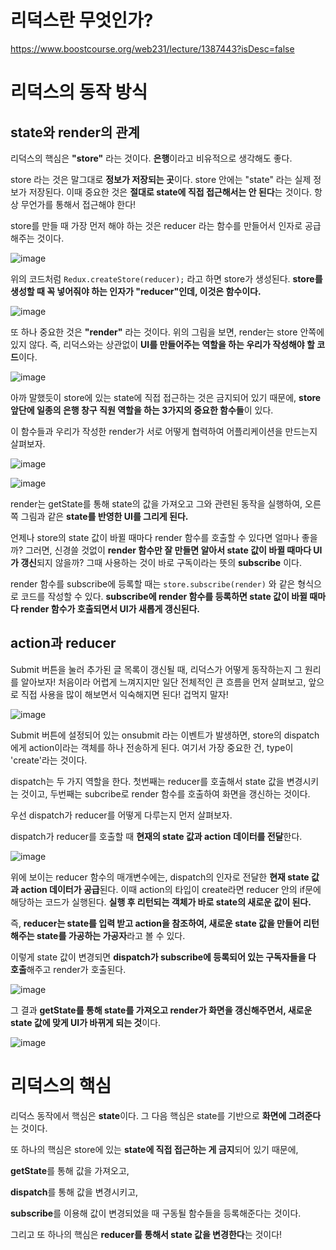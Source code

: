 # 리덕스란 무엇인가? 

https://www.boostcourse.org/web231/lecture/1387443?isDesc=false

# 리덕스의 동작 방식 

## state와 render의 관계 

리덕스의 핵심은 **"store"** 라는 것이다. **은행**이라고 비유적으로 생각해도 좋다. 

store 라는 것은 말그대로 **정보가 저장되는 곳**이다. store 안에는 "state" 라는 실제 정보가 저장된다. 이때 중요한 것은 **절대로 state에 직접 접근해서는 안 된다**는 것이다. 항상 무언가를 통해서 접근해야 한다! 

store를 만들 때 가장 먼저 해야 하는 것은 reducer 라는 함수를 만들어서 인자로 공급해주는 것이다. 

![image](https://user-images.githubusercontent.com/68090939/180643711-629a833b-0706-4ce6-a728-b602405c011a.png)

위의 코드처럼 `Redux.createStore(reducer);` 라고 하면 store가 생성된다. **store를 생성할 때 꼭 넣어줘야 하는 인자가 "reducer"인데, 이것은 함수이다.** 

![image](https://user-images.githubusercontent.com/68090939/180643945-fb2398e6-8f9d-4e08-91d3-ad855abe71b0.png) 

또 하나 중요한 것은 **"render"** 라는 것이다. 위의 그림을 보면, render는 store 안쪽에 있지 않다. 즉, 리덕스와는 상관없이 **UI를 만들어주는 역할을 하는 우리가 작성해야 할 코드**이다. 

![image](https://user-images.githubusercontent.com/68090939/180643966-48b5fae5-fbbb-4837-97dc-20cb871f314f.png) 

아까 말했듯이 store에 있는 state에 직접 접근하는 것은 금지되어 있기 때문에, **store 앞단에 일종의 은행 창구 직원 역할을 하는 3가지의 중요한 함수들**이 있다. 

이 함수들과 우리가 작성한 render가 서로 어떻게 협력하여 어플리케이션을 만드는지 살펴보자. 

![image](https://user-images.githubusercontent.com/68090939/180644157-a4d5e186-0975-4a9b-be9e-3fade951e7d9.png)

![image](https://user-images.githubusercontent.com/68090939/180644164-8cae1571-5f0d-48e6-8876-3ceb83a1982d.png) 

render는 getState를 통해 state의 값을 가져오고 그와 관련된 동작을 실행하여, 오른쪽 그림과 같은 **state를 반영한 UI를 그리게 된다.** 

언제나 store의 state 값이 바뀔 때마다 render 함수를 호출할 수 있다면 얼마나 좋을까? 그러면, 신경쓸 것없이 **render 함수만 잘 만들면 알아서 state 값이 바뀔 때마다 UI가 갱신**되지 않을까? 그때 사용하는 것이 바로 구독이라는 뜻의 **subscribe** 이다. 

render 함수를 subscribe에 등록할 때는 `store.subscribe(render)` 와 같은 형식으로 코드를 작성할 수 있다. **subscribe에 render 함수를 등록하면 state 값이 바뀔 때마다 render 함수가 호출되면서 UI가 새롭게 갱신된다.** 

## action과 reducer 

Submit 버튼을 눌러 추가된 글 목록이 갱신될 때, 리덕스가 어떻게 동작하는지 그 원리를 알아보자! 처음이라 어렵게 느껴지지만 일단 전체적인 큰 흐름을 먼저 살펴보고, 앞으로 직접 사용을 많이 해보면서 익숙해지면 된다! 겁먹지 말자! 

![image](https://user-images.githubusercontent.com/68090939/180644877-5d5bf356-9255-4442-8a7c-f5471d69910d.png)

Submit 버튼에 설정되어 있는 onsubmit 라는 이벤트가 발생하면, store의 dispatch에게 action이라는 객체를 하나 전송하게 된다. 여기서 가장 중요한 건, type이 'create'라는 것이다. 

dispatch는 두 가지 역할을 한다. 첫번째는 reducer를 호출해서 state 값을 변경시키는 것이고, 두번째는 subcribe로 render 함수를 호출하여 화면을 갱신하는 것이다. 

우선 dispatch가 reducer를 어떻게 다루는지 먼저 살펴보자. 

dispatch가 reducer를 호출할 때 **현재의 state 값과 action 데이터를 전달**한다. 

![image](https://user-images.githubusercontent.com/68090939/180645176-06316120-ebd3-4430-9ce1-662521537099.png)

위에 보이는 reducer 함수의 매개변수에는, dispatch의 인자로 전달한 **현재 state 값과 action 데이터가 공급**된다. 이때 action의 타입이 create라면 reducer 안의 if문에 해당하는 코드가 실행된다. **실행 후 리턴되는 객체가 바로 state의 새로운 값이 된다.** 

즉, **reducer는 state를 입력 받고 action을 참조하여, 새로운 state 값을 만들어 리턴해주는 state를 가공하는 가공자**라고 볼 수 있다. 

이렇게 state 값이 변경되면 **dispatch가 subscribe에 등록되어 있는 구독자들을 다 호출**해주고 render가 호출된다. 

![image](https://user-images.githubusercontent.com/68090939/180645257-06657bb6-95dc-4fd4-8007-393e38f7d7b7.png) 

그 결과 **getState를 통해 state를 가져오고 render가 화면을 갱신해주면서, 새로운 state 값에 맞게 UI가 바뀌게 되는 것**이다. 

![image](https://user-images.githubusercontent.com/68090939/180645271-3eabe70f-3f57-4c80-a894-9248cab238d1.png) 

# 리덕스의 핵심

리덕스 동작에서 핵심은 **state**이다. 그 다음 핵심은 state를 기반으로 **화면에 그려준다**는 것이다. 

또 하나의 핵심은 store에 있는 **state에 직접 접근하는 게 금지**되어 있기 때문에, 

**getState**를 통해 값을 가져오고, 

**dispatch**를 통해 값을 변경시키고, 

**subscribe**를 이용해 값이 변경되었을 때 구동될 함수들을 등록해준다는 것이다. 

그리고 또 하나의 핵심은 **reducer를 통해서 state 값을 변경한다**는 것이다! 




